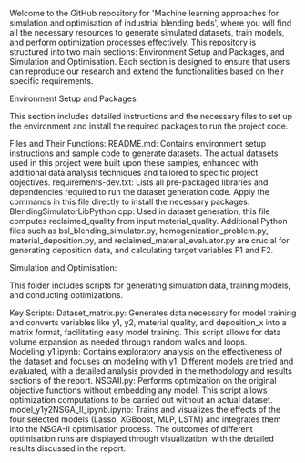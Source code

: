 Welcome to the GitHub repository for 'Machine learning approaches for simulation and optimisation of industrial blending beds', where you will find all the necessary resources to generate simulated datasets, train models, and perform optimization processes effectively. This repository is structured into two main sections: Environment Setup and Packages, and Simulation and Optimisation. Each section is designed to ensure that users can reproduce our research and extend the functionalities based on their specific requirements.

Environment Setup and Packages:

This section includes detailed instructions and the necessary files to set up the environment and install the required packages to run the project code.

Files and Their Functions:
README.md: Contains environment setup instructions and sample code to generate datasets. The actual datasets used in this project were built upon these samples, enhanced with additional data analysis techniques and tailored to specific project objectives.
requirements-dev.txt: Lists all pre-packaged libraries and dependencies required to run the dataset generation code. Apply the commands in this file directly to install the necessary packages.
BlendingSimulatorLibPython.cpp: Used in dataset generation, this file computes reclaimed_quality from input material_quality.
Additional Python files such as bsl_blending_simulator.py, homogenization_problem.py, material_deposition.py, and reclaimed_material_evaluator.py are crucial for generating deposition data, and calculating target variables F1 and F2.

Simulation and Optimisation:

This folder includes scripts for generating simulation data, training models, and conducting optimizations.

Key Scripts:
Dataset_matrix.py: Generates data necessary for model training and converts variables like y1, y2, material quality, and deposition_x into a matrix format, facilitating easy model training. This script allows for data volume expansion as needed through random walks and loops.
Modeling_y1.ipynb: Contains exploratory analysis on the effectiveness of the dataset and focuses on modeling with y1. Different models are tried and evaluated, with a detailed analysis provided in the methodology and results sections of the report.
NSGAII.py: Performs optimization on the original objective functions without embedding any model. This script allows optimization computations to be carried out without an actual dataset.
model_y1y2NSGA_II_ipynb.ipynb: Trains and visualizes the effects of the four selected models (Lasso, XGBoost, MLP, LSTM) and integrates them into the NSGA-II optimisation process. The outcomes of different optimisation runs are displayed through visualization, with the detailed results discussed in the report.
